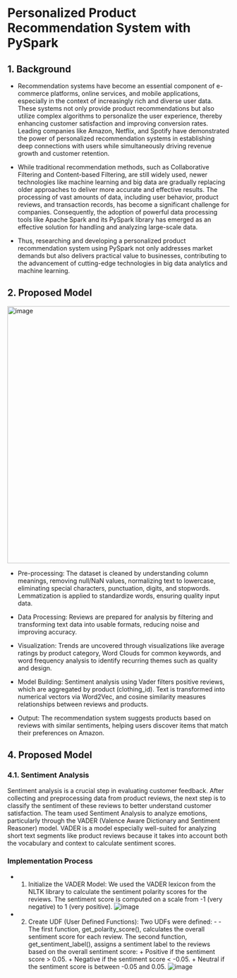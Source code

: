 # Personalized Product Recommendation System with PySpark
## 1. Background
- Recommendation systems have become an essential component of e-commerce platforms, online services, and mobile applications, especially in the context of increasingly rich and diverse user data. These systems not only provide product recommendations but also utilize complex algorithms to personalize the user experience, thereby enhancing customer satisfaction and improving conversion rates. Leading companies like Amazon, Netflix, and Spotify have demonstrated the power of personalized recommendation systems in establishing deep connections with users while simultaneously driving revenue growth and customer retention.

- While traditional recommendation methods, such as Collaborative Filtering and Content-based Filtering, are still widely used, newer technologies like machine learning and big data are gradually replacing older approaches to deliver more accurate and effective results. The processing of vast amounts of data, including user behavior, product reviews, and transaction records, has become a significant challenge for companies. Consequently, the adoption of powerful data processing tools like Apache Spark and its PySpark library has emerged as an effective solution for handling and analyzing large-scale data.

- Thus, researching and developing a personalized product recommendation system using PySpark not only addresses market demands but also delivers practical value to businesses, contributing to the advancement of cutting-edge technologies in big data analytics and machine learning.
  
## 2. Proposed Model
<img width="583" alt="image" src="https://github.com/user-attachments/assets/59438b4f-a18a-4e72-ac2c-735b9c6a3056" />

- Pre-processing: The dataset is cleaned by understanding column meanings, removing null/NaN values, normalizing text to lowercase, eliminating special characters, punctuation, digits, and stopwords. Lemmatization is applied to standardize words, ensuring quality input data.

- Data Processing: Reviews are prepared for analysis by filtering and transforming text data into usable formats, reducing noise and improving accuracy.

- Visualization: Trends are uncovered through visualizations like average ratings by product category, Word Clouds for common keywords, and word frequency analysis to identify recurring themes such as quality and design.

- Model Building: Sentiment analysis using Vader filters positive reviews, which are aggregated by product (clothing_id). Text is transformed into numerical vectors via Word2Vec, and cosine similarity measures relationships between reviews and products.

- Output: The recommendation system suggests products based on reviews with similar sentiments, helping users discover items that match their preferences on Amazon.

## 4. Proposed Model
### 4.1. Sentiment Analysis 
Sentiment analysis is a crucial step in evaluating customer feedback. After collecting and 
preprocessing data from product reviews, the next step is to classify the sentiment of these 
reviews to better understand customer satisfaction. The team used Sentiment Analysis to 
analyze emotions, particularly through the VADER (Valence Aware Dictionary and Sentiment 
Reasoner) model. VADER is a model especially well-suited for analyzing short text segments 
like product reviews because it takes into account both the vocabulary and context to calculate 
sentiment scores.
### Implementation Process 
- 1. Initialize the VADER Model: We used the VADER lexicon from the NLTK library to calculate the sentiment polarity scores for the reviews. The sentiment score is computed on a scale from -1 (very negative) to 1 (very positive). 
![image](https://github.com/user-attachments/assets/4a6fc488-db88-45f1-abff-45af230b18d9)
- 2. Create UDF (User Defined Functions): Two UDFs were defined: - - 
    The first function, get_polarity_score(), calculates the overall sentiment score for each review. 
    The second function, get_sentiment_label(), assigns a sentiment label to the reviews based on the overall sentiment score: 
                    + Positive if the sentiment score > 0.05. 
                    + Negative if the sentiment score < -0.05. 
                    + Neutral if the sentiment score is between -0.05 and 0.05.
     ![image](https://github.com/user-attachments/assets/c191443f-db4c-4f53-9368-7664584bf3a9)
